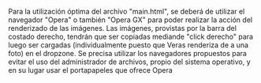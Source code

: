 Para la utilización óptima del archivo "main.html", se deberá de utilizar el navegador "Opera" o también "Opera GX" para poder realizar la acción del renderizado de las imágenes. 
Las imágenes, provistas por la barra del costado derecho, tendrán que ser copiadas mediande "click derecho" para luego ser cargadas (individualmente puesto que Veras renderiza de a una foto) en el dropzone.
Se precisa utilizar los navegadores propuestos para evitar el uso del administrador de archivos, propio del sistema operativo, y en su lugar usar el portapapeles que ofrece Opera
